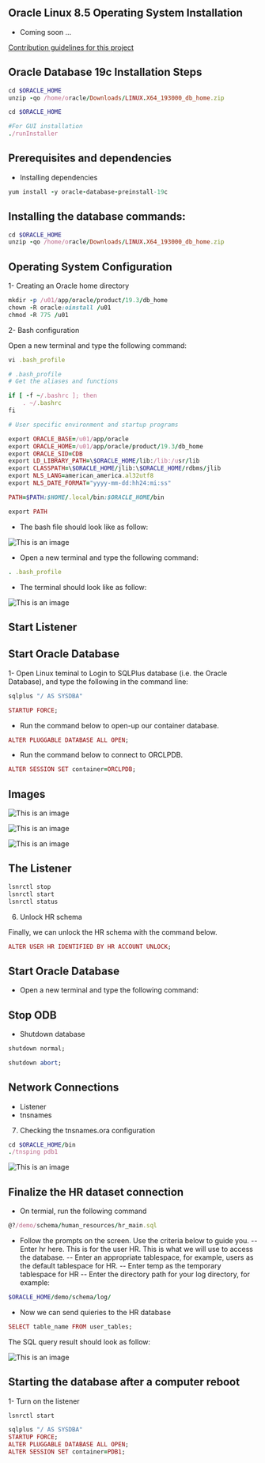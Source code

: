 Oracle Linux 8.5 Operating System Installation
-----
- Coming soon ...

[Contribution guidelines for this project](docs/CONTRIBUTING.md)


Oracle Database 19c Installation Steps
----


```ruby
cd $ORACLE_HOME
unzip -qo /home/oracle/Downloads/LINUX.X64_193000_db_home.zip
```


```ruby
cd $ORACLE_HOME
```

```ruby
#For GUI installation
./runInstaller

```

Prerequisites and dependencies
----

- Installing dependencies 


```ruby
yum install -y oracle-database-preinstall-19c
```


Installing the database commands:
---


```ruby
cd $ORACLE_HOME
unzip -qo /home/oracle/Downloads/LINUX.X64_193000_db_home.zip
```

Operating System Configuration 
---
1- Creating an Oracle home directory

```ruby
mkdir -p /u01/app/oracle/product/19.3/db_home
chown -R oracle:oinstall /u01
chmod -R 775 /u01
```


2- Bash configuration

Open a new terminal and type the following command:

```ruby
vi .bash_profile
```

```ruby
# .bash_profile
# Get the aliases and functions

if [ -f ~/.bashrc ]; then
	. ~/.bashrc
fi

# User specific environment and startup programs

export ORACLE_BASE=/u01/app/oracle
export ORACLE_HOME=/u01/app/oracle/product/19.3/db_home
export ORACLE_SID=CDB
export LD_LIBRARY_PATH=\$ORACLE_HOME/lib:/lib:/usr/lib
export CLASSPATH=\$ORACLE_HOME/jlib:\$ORACLE_HOME/rdbms/jlib
export NLS_LANG=american_america.al32utf8
export NLS_DATE_FORMAT="yyyy-mm-dd:hh24:mi:ss"

PATH=$PATH:$HOME/.local/bin:$ORACLE_HOME/bin

export PATH

```
- The bash file should look like as follow:

![This is an image]( https://github.com/myreadings1/RDING/blob/master/OLDB/imgs/bash_config.png )

- Open a new terminal and type the following command:

```ruby
. .bash_profile
```

- The terminal should look like as follow:

![This is an image]( https://github.com/myreadings1/RDING/blob/master/OLDB/imgs/bash_config_done.png )


Start Listener
---
 
Start Oracle Database
---
1- Open Linux teminal to Login to SQLPlus database (i.e. the Oracle Database), and type the following in the command line:

```ruby
sqlplus "/ AS SYSDBA"
```

```ruby
STARTUP FORCE;
```

- Run the command below to open-up our container database.

```ruby
ALTER PLUGGABLE DATABASE ALL OPEN;
```

- Run the command below to connect to ORCLPDB.

```ruby
ALTER SESSION SET container=ORCLPDB;
```




Images
----
![This is an image]( https://github.com/myreadings1/RDING/blob/master/OLDB/imgs/dependencies_install.png )

![This is an image]( https://github.com/myreadings1/RDING/blob/master/OLDB/imgs/ODB_Folder_Creation.png )

![This is an image]( https://github.com/myreadings1/RDING/blob/master/OLDB/imgs/ODB_folder.png )


The Listener
---


```ruby
lsnrctl stop
lsnrctl start
lsnrctl status
```

6. Unlock HR schema

Finally, we can unlock the HR schema with the command below.


```ruby
ALTER USER HR IDENTIFIED BY HR ACCOUNT UNLOCK;
```


Start Oracle Database
----
- Open a new terminal and type the following command:


Stop ODB
----
- Shutdown database

```ruby
shutdown normal;
```

```ruby
shutdown abort;
```

Network Connections
----
- Listener
- tnsnames

7. Checking the tnsnames.ora configuration

```ruby
cd $ORACLE_HOME/bin
./tnsping pdb1
```

![This is an image]( https://github.com/myreadings1/RDING/blob/master/OLDB/imgs/chk_tnsping.png )

Finalize the HR dataset connection
---
- On termial, run the following command

```ruby
@?/demo/schema/human_resources/hr_main.sql 
```

- Follow the prompts on the screen. Use the criteria below to guide you.
 -- Enter hr here. This is for the user HR. This is what we will use to access the database.
 -- Enter an appropriate tablespace, for example, users as the default tablespace for HR.
 -- Enter temp as the temporary tablespace for HR
 -- Enter the directory path for your log directory, for example:



```ruby
$ORACLE_HOME/demo/schema/log/
```

- Now we can send quieries to the HR database


```ruby
SELECT table_name FROM user_tables;
```
The SQL query result should look as follow:

![This is an image]( https://github.com/myreadings1/RDING/blob/master/OLDB/imgs/hr_db_query_response.png )


Starting the database after a computer reboot
---
1- Turn on the listener


```ruby
lsnrctl start
```


```ruby
sqlplus "/ AS SYSDBA"
STARTUP FORCE;
ALTER PLUGGABLE DATABASE ALL OPEN;
ALTER SESSION SET container=PDB1;

```

 
